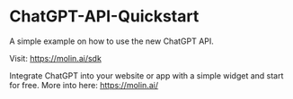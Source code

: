 # ChatGPT-API-Quickstart
A simple example on how to use the new ChatGPT API.

Visit: https://molin.ai/sdk

Integrate ChatGPT into your website or app with a simple widget and start for free. More into here: https://molin.ai/
